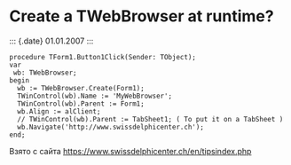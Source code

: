 Create a TWebBrowser at runtime?
================================

::: {.date}
01.01.2007
:::

    procedure TForm1.Button1Click(Sender: TObject);
    var
     wb: TWebBrowser;
    begin
      wb := TWebBrowser.Create(Form1);
      TWinControl(wb).Name := 'MyWebBrowser';
      TWinControl(wb).Parent := Form1;
      wb.Align := alClient;
      // TWinControl(wb).Parent := TabSheet1; ( To put it on a TabSheet )
      wb.Navigate('http://www.swissdelphicenter.ch');
    end;

Взято с сайта <https://www.swissdelphicenter.ch/en/tipsindex.php>
